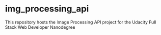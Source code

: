 # img_processing_api
This repository hosts the Image Processing API project for the Udacity Full Stack Web Developer Nanodegree
